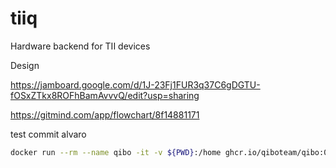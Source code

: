# tiiq
Hardware backend for TII devices

Design

https://jamboard.google.com/d/1J-23Fj1FUR3q37C6gDGTU-fOSxZTkx8ROFhBamAvvvQ/edit?usp=sharing

https://gitmind.com/app/flowchart/8f14881171


test commit alvaro




```bash
docker run --rm --name qibo -it -v ${PWD}:/home ghcr.io/qiboteam/qibo:0.1.6
